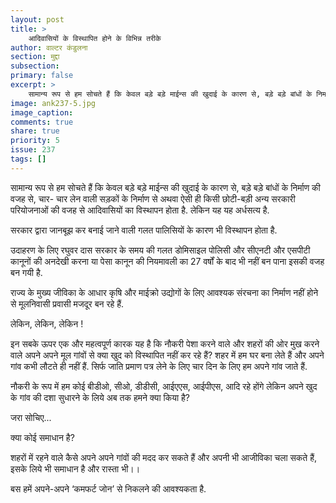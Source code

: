 ```yaml
---
layout: post
title: >
    आदिवासियों के विस्थापित होने के विभिन्न तरीके
author: वाल्टर कंडुलना
section: मुद्दा
subsection:
primary: false
excerpt: >
    सामान्य रूप से हम सोचते हैं कि केवल बड़े बड़े माईन्स की खुदाई के कारण से, बड़े बड़े बांधों के निर्माण की वजह से, चार- चार लेन वाली सड़कों के निर्माण से अथवा ऐसी ही किसी छोटी-बड़ी अन्य सरकारी परियोजनाओं की वजह से आदिवासियों का विस्थापन होता है. लेकिन यह यह अर्धसत्य है.
image: ank237-5.jpg
image_caption: 
comments: true
share: true
priority: 5
issue: 237
tags: []
---
```


सामान्य रूप से हम सोचते हैं कि केवल बड़े बड़े माईन्स की खुदाई के कारण से, बड़े बड़े बांधों के निर्माण की वजह से, चार- चार लेन वाली सड़कों के निर्माण से अथवा ऐसी ही किसी छोटी-बड़ी अन्य सरकारी परियोजनाओं की वजह से आदिवासियों का विस्थापन होता है. लेकिन यह यह अर्धसत्य है.

सरकार द्वारा जानबूझ कर बनाई जाने वाली गलत पालिसियों के कारण भी विस्थापन होता है.

उदाहरण के लिए रघुवर दास सरकार के समय की गलत डोमिसाइल पोलिसी और सीएनटी और एसपीटी कानूनों की अनदेखी करना या पेसा कानून की नियमावली का 27 वर्षों के बाद भी नहीं बन पाना इसकी वजह बन गयी है.

राज्य के मुख्य जीविका के आधार कृषि और माईक्रो उद्योगों के लिए आवश्यक संरचना का निर्माण नहीं होने से मूलनिवासी प्रवासी मजदूर बन रहे हैं.

लेकिन, लेकिन, लेकिन !

इन सबके ऊपर एक और महत्वपूर्ण कारक यह है कि नौकरी पेशा करने वाले और शहरों की ओर मुख करने वाले अपने अपने मूल गांवों से क्या खुद को विस्थापित नहीं कर रहे हैं? शहर में हम घर बना लेते हैं और अपने गांव कभी लौटते ही नहीं हैं. सिर्फ जाति प्रमाण पत्र लेने के लिए चार दिन के लिए हम अपने गांव जाते हैं.

नौकरी के रूप में हम कोई बीडीओ, सीओ, डीडीसी, आईएएस, आईपीएस, आदि रहे होंगे लेकिन अपने खुद के गांव की दशा सुधारने के लिये अब तक हमने क्या किया है?

जरा सोचिए...

क्या कोई समाधान है?

शहरों में रहने वाले कैसे अपने अपने गांवों की मदद कर सकते हैं और अपनी भी आजीविका चला सकते हैं, इसके लिये भी समाधान है और रास्ता भी।।

बस हमें अपने-अपने ‘कमफर्ट जोन’ से निकलने की आवश्यकता है.